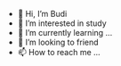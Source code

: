 - 👋 Hi, I’m Budi
- 👀 I’m interested in study
- 🌱 I’m currently learning ...
- 💞️ I’m looking to friend
- 📫 How to reach me ...

<!---
Sholehati88/Test is a ✨ special ✨ repository because its `README.md` (this file) appears on your GitHub profile.
You can click the Preview link to take a look at your changes.
--->
